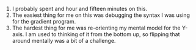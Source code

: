 1. I probably spent and hour and fifteen minutes on this.
1. The easiest thing for me on this was debugging the syntax I was using for the gradient program.
1. The hardest thing for me was re-orienting my mental model for the Y-axis. I am used to thinking of it from the bottom up, so flipping that around mentally was a bit of a challenge.

